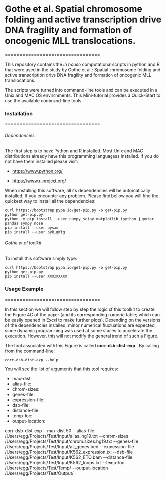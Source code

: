 # **Gothe et al. Spatial chromosome folding and active transcription drive DNA fragility and formation of oncogenic MLL translocations.**
=================================


This repository contains the *in house* computational scripts in python and R that were used in the study by Gothe et al.:
Spatial chromosome folding and active transcription drive DNA fragility and formation of oncogenic MLL translocations.

The scripts were turned into command-line tools and can be executed in a Unix and MAC OS environments.
This Mini-tutorial provides a Quick-Start to use the available command-line tools.



### Installation
=================================


###### Dependencies

The first step is to have Python and R installed. Most Unix and MAC distributions already have this
programming languagess installed. If you do not have them installed please visit:

- https://www.python.org/

- https://www.r-project.org/

When installing this software, all its dependencies will be automatically installed.
If you encounter any problem. Please find bellow you will find the quickest way to install all the dependencies:

```
curl https://bootstrap.pypa.io/get-pip.py -o get-pip.py
python get-pip.py
python -m pip install --user numpy scipy matplotlib ipython jupyter pandas sympy nose
pip install --user pysam
pip install --user pyBigWig
```

###### Gothe et al toolkit

To install this software simply type:

```
curl https://bootstrap.pypa.io/get-pip.py -o get-pip.py
python get-pip.py
pip install --user XXXXXXXXX
```



### Usage Example
=================================

In this section we will follow step by step the logic of this toolkit to
create the Figure 4C of the paper (and its corresponding numeric table; which can be easily
opened in Excel to make further plots). Depending on the versions of the dependencies installed,
minor numerical fluctuations are expected, since dynamic programming was used at some stages to
accelerate the execution. However, this will not modify the general trend of such a Figure.

The tool associated with this Figure is called **corr-dsb-dist-exp** . By calling from the command-line:

```
corr-dsb-dist-exp --help
```

You will see the list of arguments that this tool requires:

- max-dist: 
- alias-file: 
- chrom-sizes: 
- genes-file: 
- expression-file: 
- dsb-file: 
- distance-file: 
- temp-loc: 
- output-location: 



corr-dsb-dist-exp --max-dist 50 --alias-file /Users/egg/Projects/Test/Input/alias_hg19.txt --chrom-sizes /Users/egg/Projects/Test/Input/chrom.sizes.hg19.txt --genes-file /Users/egg/Projects/Test/Input/all_genes.bed --expression-file /Users/egg/Projects/Test/Input/K562_expression.txt --dsb-file /Users/egg/Projects/Test/Input/K562_ETO.bam --distance-file /Users/egg/Projects/Test/Input/K562_loops.txt --temp-loc /Users/egg/Projects/Test/Temp/ --output-location /Users/egg/Projects/Test/Output/

